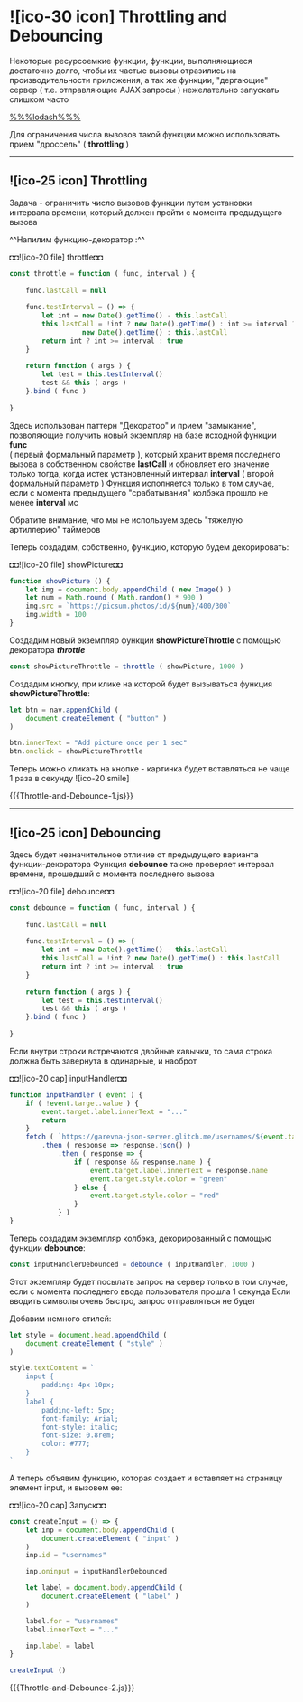 # ![ico-30 icon] Throttling and Debouncing

Некоторые ресурсоемкие функции, 
функции, выполняющиеся достаточно долго, чтобы их частые вызовы отразились на производительности приложения,
а так же функции, "дергающие" сервер ( т.е. отправляющие AJAX запросы )
нежелательно запускать слишком часто

[%%%lodash%%%](https://lodash.com/)

Для ограничения числа вызовов такой функции можно использовать прием "дроссель" ( **throttling** )

_____________________________________________________________

## ![ico-25 icon] Throttling

Задача - ограничить число вызовов функции 
путем установки интервала времени, 
который должен пройти с момента предыдущего вызова

^^Напилим функцию-декоратор :^^

◘◘![ico-20 file] throttle◘◘

~~~js
const throttle = function ( func, interval ) {
    
    func.lastCall = null
    
    func.testInterval = () => {
        let int = new Date().getTime() - this.lastCall
        this.lastCall = !int ? new Date().getTime() : int >= interval ? 
                  new Date().getTime() : this.lastCall
        return int ? int >= interval : true
    }
    
    return function ( args ) {
        let test = this.testInterval()
        test && this ( args )
    }.bind ( func )
    
}
~~~

Здесь использован паттерн "Декоратор" и прием "замыкание",
позволяющие получить новый экземпляр на базе исходной функции **func** \
( первый формальный параметр ),
который хранит время последнего вызова в собственном свойстве **lastCall**
и обновляет его значение только тогда, когда истек установленный интервал **interval**
( второй формальный параметр )
Функция исполняется только в том случае,
если с момента предыдущего "срабатывания" колбэка прошло не менее **interval** мс

Обратите внимание, что мы не используем здесь "тяжелую артиллерию" таймеров

Теперь создадим, собственно, функцию, которую будем декорировать:

◘◘![ico-20 file] showPicture◘◘

~~~js
function showPicture () {
    let img = document.body.appendChild ( new Image() )
    let num = Math.round ( Math.random() * 900 )
    img.src = `https://picsum.photos/id/${num}/400/300`
    img.width = 100
}
~~~

Создадим новый экземпляр функции **showPictureThrottle** с помощью декоратора **_throttle_**

~~~js
const showPictureThrottle = throttle ( showPicture, 1000 )
~~~

Создадим кнопку, при клике на которой будет вызываться функция **showPictureThrottle**:

~~~js
let btn = nav.appendChild (
    document.createElement ( "button" )
)

btn.innerText = "Add picture once per 1 sec"
btn.onclick = showPictureThrottle
~~~

Теперь можно кликать на кнопке - картинка будет вставляться не чаще 1 раза в секунду ![ico-20 smile]

{{{Throttle-and-Debounce-1.js}}}

_____________________________________________________________

## ![ico-25 icon] Debouncing

Здесь будет незначительное отличие от предыдущего варианта функции-декоратора
Функция **debounce** также проверяет интервал времени, прошедший с момента последнего вызова

◘◘![ico-20 file] debounce◘◘

~~~js
const debounce = function ( func, interval ) {
    
    func.lastCall = null
    
    func.testInterval = () => {
        let int = new Date().getTime() - this.lastCall
        this.lastCall = !int ? new Date().getTime() : this.lastCall
        return int ? int >= interval : true
    }
    
    return function ( args ) {
        let test = this.testInterval()
        test && this ( args )
    }.bind ( func )
    
}
~~~

Если внутри строки встречаются двойные кавычки, то сама строка должна быть завернута в одинарные, и наоброт

◘◘![ico-20 cap] inputHandler◘◘

~~~js
function inputHandler ( event ) {
    if ( !event.target.value ) {
        event.target.label.innerText = "..."
        return
    }
    fetch ( `https://garevna-json-server.glitch.me/usernames/${event.target.value}` )
        .then ( response => response.json() )
            .then ( response => {
                if ( response && response.name ) {
                    event.target.label.innerText = response.name
                    event.target.style.color = "green"
                } else {
                    event.target.style.color = "red"
                }
            } )
}
~~~

Теперь создадим экземпляр колбэка, декорированный с помощью функции **debounce**:

~~~js
const inputHandlerDebounced = debounce ( inputHandler, 1000 )
~~~

Этот экземпляр будет посылать запрос на сервер только в том случае, если с момента последнего ввода пользователя прошла 1 секунда
Если вводить символы очень быстро, запрос отправляться не будет

Добавим немного стилей:

~~~js
let style = document.head.appendChild (
    document.createElement ( "style" )
)

style.textContent = `
    input {
        padding: 4px 10px;
    }
    label {
        padding-left: 5px;
        font-family: Arial;
        font-style: italic;
        font-size: 0.8rem;
        color: #777;
    }
`
~~~

А теперь объявим функцию, которая создает и вставляет на страницу элемент input,
и вызовем ее:

◘◘![ico-20 cap] Запуск◘◘

~~~js
const createInput = () => {
    let inp = document.body.appendChild (
        document.createElement ( "input" )
    )
    inp.id = "usernames"

    inp.oninput = inputHandlerDebounced

    let label = document.body.appendChild (
        document.createElement ( "label" )
    )

    label.for = "usernames"
    label.innerText = "..."

    inp.label = label
}

createInput ()
~~~

{{{Throttle-and-Debounce-2.js}}}